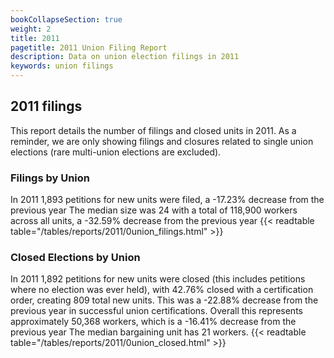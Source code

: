```yaml
---
bookCollapseSection: true
weight: 2
title: 2011
pagetitle: 2011 Union Filing Report
description: Data on union election filings in 2011
keywords: union filings
---
```


## 2011 filings

This report details the number of filings and closed units in 2011. As a reminder, we are only showing filings and closures related to single union elections (rare multi-union elections are excluded).

### Filings by Union
In 2011 1,893 petitions for new units were filed, a -17.23% decrease from the previous year The median size was 24 with a total of 118,900 workers across all units, a -32.59% decrease from the previous year
{{< readtable table="/tables/reports/2011/0union_filings.html" >}}

### Closed Elections by Union
In 2011 1,892 petitions for new units were closed (this includes petitions where no election was ever held), with 42.76% closed with a certification order, creating 809 total new units. This was a -22.88% decrease from the previous year in successful union certifications. Overall this represents approximately 50,368 workers, which is a -16.41% decrease from the previous year The median bargaining unit has 21 workers.
{{< readtable table="/tables/reports/2011/0union_closed.html" >}}
